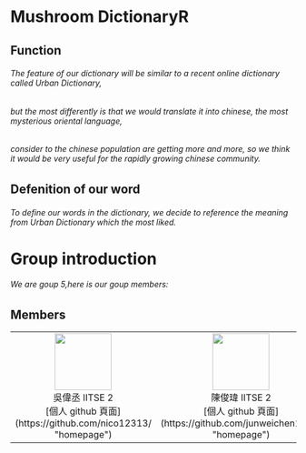 # Mushroom DictionaryR
## Function 
###### The feature of our dictionary will be similar to a recent online dictionary called Urban Dictionary,
###### but the most differently is that we would translate it into chinese, the most mysterious oriental language,
###### consider to the chinese population are getting more and more, so we think it would be very useful for the rapidly growing chinese community.
## Defenition of our word 
###### To define our words in the dictionary, we decide to reference the meaning from Urban Dictionary which the most liked.
# Group introduction 
###### We are goup 5,here is our goup members: 
## Members


<table>
  <tr>
    <td align="center"><img src="https://www.facebook.com/profile/pic.php?cuid=AYhoRFlAocibibbN781ldYHCLUaaGODJQYYX8SKDxtsuLJm70RYb-S7bdW8m7dQsnxUAT6hnsXoirPBUMlF_2zKOG3l0eW00b23sBWY919cQSdysaWTx2vRvvBC_clzX8ssYCYdFx2jYLnTfXnYyIZ3kwKWsFEDakquXMpUuzATGuPRZF2KFSKvPdyBCC1Q4culcP6Q6johX3PIx2Dpk0OCz19sIF1pUvie-sjBd1WgGqw&square_px=64" width="100px;"><br>吳偉丞   IITSE 2 </a><br> [個人 github 頁面](https://github.com/nico12313/ "homepage")</td>
    <td align="center"><img src="https://scontent-tpe1-1.xx.fbcdn.net/v/t1.0-1/p160x160/12642840_1832138107013071_3944121681878206888_n.jpg?_nc_cat=110&_nc_ht=scontent-tpe1-1.xx&oh=3136a9b374db70c47b59d0530d9212a8&oe=5D943B6F" width="100px;"> <br>陳俊瑋   IITSE 2 </a><br> [個人 github 頁面](https://github.com/junweichen1999/ "homepage")</td>
    <td align="center"><img src="https://scontent.ftpe8-3.fna.fbcdn.net/v/t1.0-9/19113852_1046118235519271_5853372087772502993_n.jpg?_nc_cat=107&_nc_ht=scontent.ftpe8-3.fna&oh=4891cb9f88e843d04d1bf8f19717fadb&oe=5D7D78D9" width="100px;"><br>周宥丞   IITSE 2 </a><br> [個人 github 頁面](https://github.com/Daniel871210/ "homepage")</td>
    <td align="center"><img src="https://instagram.ftpe8-1.fna.fbcdn.net/vp/d9f4bacffd97545e88baba8538a5aeb2/5D8C262A/t51.2885-19/s320x320/60717386_2374968056119904_4132603801200754688_n.jpg?_nc_ht=instagram.ftpe8-1.fna.fbcdn.net" width="100px;"><br> 李俊宏   IITSE 2  </a><br>[個人 github 頁面](https://github.com/gerrardmas/ "homepage")</td>
  </tr>
</table>
